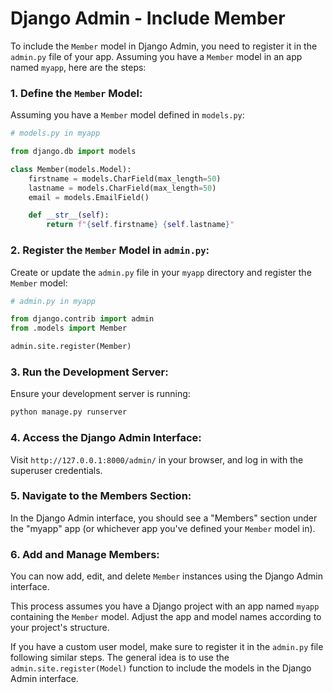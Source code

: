 # Django Admin - Include Member

To include the `Member` model in Django Admin, you need to register it in the `admin.py` file of your app. Assuming you have a `Member` model in an app named `myapp`, here are the steps:

### 1. Define the `Member` Model:

Assuming you have a `Member` model defined in `models.py`:

```python
# models.py in myapp

from django.db import models

class Member(models.Model):
    firstname = models.CharField(max_length=50)
    lastname = models.CharField(max_length=50)
    email = models.EmailField()

    def __str__(self):
        return f"{self.firstname} {self.lastname}"
```

### 2. Register the `Member` Model in `admin.py`:

Create or update the `admin.py` file in your `myapp` directory and register the `Member` model:

```python
# admin.py in myapp

from django.contrib import admin
from .models import Member

admin.site.register(Member)
```

### 3. Run the Development Server:

Ensure your development server is running:

```bash
python manage.py runserver
```

### 4. Access the Django Admin Interface:

Visit `http://127.0.0.1:8000/admin/` in your browser, and log in with the superuser credentials.

### 5. Navigate to the Members Section:

In the Django Admin interface, you should see a "Members" section under the "myapp" app (or whichever app you've defined your `Member` model in).

### 6. Add and Manage Members:

You can now add, edit, and delete `Member` instances using the Django Admin interface.

This process assumes you have a Django project with an app named `myapp` containing the `Member` model. Adjust the app and model names according to your project's structure.

If you have a custom user model, make sure to register it in the `admin.py` file following similar steps. The general idea is to use the `admin.site.register(Model)` function to include the models in the Django Admin interface.
